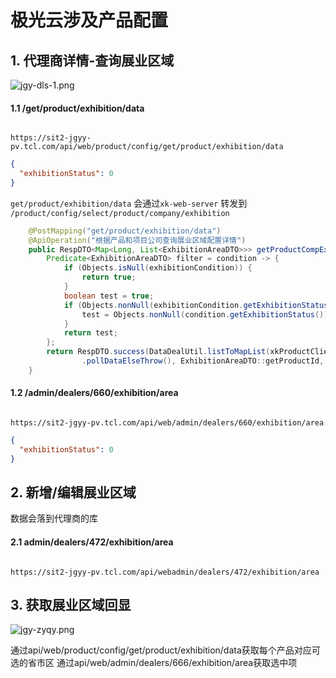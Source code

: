 # 极光云涉及产品配置

## 1. 代理商详情-查询展业区域

![jgy-dls-1.png](jgy-dls-1.png)

#### 1.1  /get/product/exhibition/data
```HTTP

https://sit2-jgyy-pv.tcl.com/api/web/product/config/get/product/exhibition/data

```
```json
{
  "exhibitionStatus": 0
}
```

`get/product/exhibition/data` 会通过`xk-web-server` 转发到  `/product/config/select/product/company/exhibition`

```java
    @PostMapping("get/product/exhibition/data")
    @ApiOperation("根据产品和项目公司查询展业区域配置详情")
    public RespDTO<Map<Long, List<ExhibitionAreaDTO>>> getProductCompExhibit(@RequestBody ExhibitionAreaDTO exhibitionCondition) {
        Predicate<ExhibitionAreaDTO> filter = condition -> {
            if (Objects.isNull(exhibitionCondition)) {
                return true;
            }
            boolean test = true;
            if (Objects.nonNull(exhibitionCondition.getExhibitionStatus())) {
                test = Objects.nonNull(condition.getExhibitionStatus()) && exhibitionCondition.getExhibitionStatus().equals(condition.getExhibitionStatus());
            }
            return test;
        };
        return RespDTO.success(DataDealUtil.listToMapList(xkProductClient.selectProductCompExhib(null, null)
                .pollDataElseThrow(), ExhibitionAreaDTO::getProductId, filter));
    }
```









#### 1.2 /admin/dealers/660/exhibition/area

```HTTP

https://sit2-jgyy-pv.tcl.com/api/web/admin/dealers/660/exhibition/area

```
```json
{
  "exhibitionStatus": 0
}
```


## 2. 新增/编辑展业区域

数据会落到代理商的库

#### 2.1 admin/dealers/472/exhibition/area
```HTTP

https://sit2-jgyy-pv.tcl.com/api/webadmin/dealers/472/exhibition/area

```



## 3. 获取展业区域回显

![jgy-zyqy.png](jgy-zyqy.png)

通过api/web/product/config/get/product/exhibition/data获取每个产品对应可选的省市区
通过api/web/admin/dealers/666/exhibition/area获取选中项



